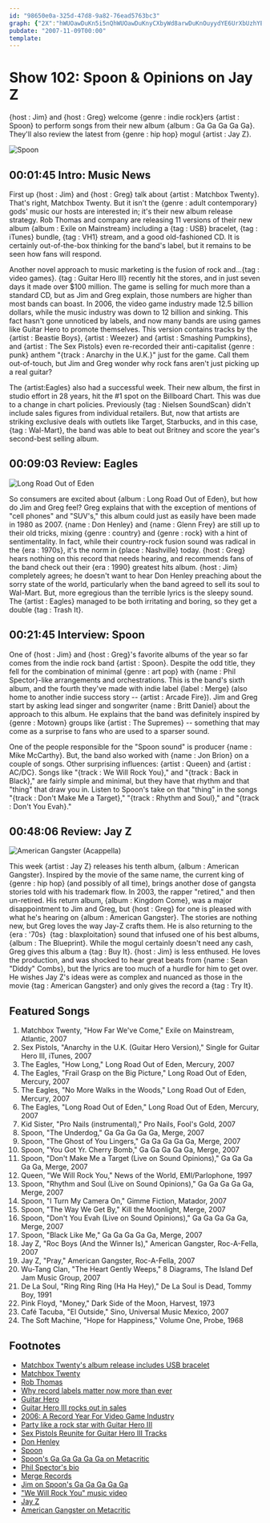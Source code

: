 ```yaml
---
id: "98650e0a-325d-47d8-9a82-76ead5763bc3"
graph: {"2X":"hWUOawDuKn5i5nQhWUOawDuKnyCXbyWd8arwDuKnOuyydYE6UrXbUzhYE6Ur2IBlYYE6UrYE6UruIFlDM5DA4YE6Ur0m5UhYE6Ur0m5UhBLsPG0m5UhM5DA4BLsPGM5DA4mimgAsMbCl","F3":"7q8hCbfKQnBMlTxbfKQnKJYlWbfKQnBQsAMbfKQnBKykEKJYlWBF8CgKJYlWBHm1GBQsAMBQsAMX6cfd","109":"JugMINQRu5NQRu5unH1xNQRu5c93A7NQRu5eFfvmIMIgWNQRu5GXjnMNQRu5DBYt2NQRu5NQRu5QJhZJ0BeeKNQRu50BeeKtLUuoBCRX8GXjnMBCRX8GLJIjEw1YJLOGUi","286":"GY9NqzEdXZGY9NqklZvxGY9Nqu4ZkudhnxeklZvxPjfgUklZvx97qipklZvx97qipBHm1GIiBV8zEdXZX6cfddhnxe"}
pubdate: "2007-11-09T00:00"
template: 
---
```






# Show 102: Spoon & Opinions on Jay Z

{host : Jim} and {host : Greg} welcome {genre : indie rock}ers {artist : Spoon} to perform songs from their new album {album : Ga Ga Ga Ga Ga}. They'll also review the latest from {genre : hip hop} mogul {artist : Jay Z}.

![Spoon](https://static.soundopinions.org/images/2007/spoon.jpg)



## 00:01:45 Intro: Music News

First up {host : Jim} and {host : Greg} talk about {artist : Matchbox Twenty}. That's right, Matchbox Twenty. But it isn't the {genre : adult contemporary} gods' music our hosts are interested in; it's their new album release strategy. Rob Thomas and company are releasing 11 versions of their new album {album : Exile on Mainstream} including a {tag : USB} bracelet, {tag : iTunes} bundle, {tag : VH1} stream, and a good old-fashioned CD. It is certainly out-of-the-box thinking for the band's label, but it remains to be seen how fans will respond.

Another novel approach to music marketing is the fusion of rock and...{tag : video games}. {tag : Guitar Hero III} recently hit the stores, and in just seven days it made over $100 million. The game is selling for much more than a standard CD, but as Jim and Greg explain, those numbers are higher than most bands can boast. In 2006, the video game industry made 12.5 billion dollars, while the music industry was down to 12 billion and sinking. This fact hasn't gone unnoticed by labels, and now many bands are using games like Guitar Hero to promote themselves. This version contains tracks by the {artist : Beastie Boys}, {artist : Weezer} and {artist : Smashing Pumpkins}, and {artist : The Sex Pistols} even re-recorded their anti-capitalist {genre : punk} anthem "{track : Anarchy in the U.K.}" just for the game. Call them out-of-touch, but Jim and Greg wonder why rock fans aren't just picking up a real guitar?

The {artist:Eagles} also had a successful week. Their new album, the first in studio effort in 28 years, hit the #1 spot on the Billboard Chart. This was due to a change in chart policies. Previously {tag : Nielsen SoundScan} didn't include sales figures from individual retailers. But, now that artists are striking exclusive deals with outlets like Target, Starbucks, and in this case, {tag : Wal-Mart}, the band was able to beat out Britney and score the year's second-best selling album.



## 00:09:03 Review: Eagles

![Long Road Out of Eden](https://static.soundopinions.org/assets/102/F30.jpg)

So consumers are excited about {album : Long Road Out of Eden}, but how do Jim and Greg feel? Greg explains that with the exception of mentions of "cell phones" and "SUV's," this album could just as easily have been made in 1980 as 2007. {name : Don Henley} and {name : Glenn Frey} are still up to their old tricks, mixing {genre : country} and {genre : rock} with a hint of sentimentality. In fact, while their country-rock fusion sound was radical in the {era : 1970s}, it's the norm in {place : Nashville} today. {host : Greg} hears nothing on this record that needs hearing, and recommends fans of the band check out their {era : 1990} greatest hits album. {host : Jim} completely agrees; he doesn't want to hear Don Henley preaching about the sorry state of the world, particularly when the band agreed to sell its soul to Wal-Mart. But, more egregious than the terrible lyrics is the sleepy sound. The {artist : Eagles} managed to be both irritating and boring, so they get a double {tag : Trash It}.



## 00:21:45 Interview: Spoon

One of {host : Jim} and {host : Greg}'s favorite albums of the year so far comes from the indie rock band {artist : Spoon}. Despite the odd title, they fell for the combination of minimal {genre : art pop} with {name : Phil Spector}-like arrangements and orchestrations. This is the band's sixth album, and the fourth they've made with indie label {label : Merge} (also home to another indie success story -- {artist : Arcade Fire}). Jim and Greg start by asking lead singer and songwriter {name : Britt Daniel} about the approach to this album. He explains that the band was definitely inspired by {genre : Motown} groups like {artist : The Supremes} -- something that may come as a surprise to fans who are used to a sparser sound.

One of the people responsible for the "Spoon sound" is producer {name : Mike McCarthy}. But, the band also worked with {name : Jon Brion} on a couple of songs. Other surprising influences: {artist : Queen} and {artist : AC/DC}. Songs like "{track : We Will Rock You}," and "{track : Back in Black}," are fairly simple and minimal, but they have that rhythm and that "thing" that draw you in. Listen to Spoon's take on that "thing" in the songs "{track : Don't Make Me a Target}," "{track : Rhythm and Soul}," and "{track : Don't You Evah}."



## 00:48:06 Review: Jay Z

![American Gangster (Acappella)](https://static.soundopinions.org/assets/102/2860.jpg)

This week {artist : Jay Z} releases his tenth album, {album : American Gangster}. Inspired by the movie of the same name, the current king of {genre : hip hop} (and possibly of all time), brings another dose of gangsta stories told with his trademark flow. In 2003, the rapper "retired," and then un-retired. His return album, {album : Kingdom Come}, was a major disappointment to Jim and Greg, but {host : Greg} for one is pleased with what he's hearing on {album : American Gangster}. The stories are nothing new, but Greg loves the way Jay-Z crafts them. He is also returning to the {era : '70s}  {tag : blaxploitation} sound that infused one of his best albums, {album : The Blueprint}. While the mogul certainly doesn't need any cash, Greg gives this album a {tag : Buy It}. {host : Jim} is less enthused. He loves the production, and was shocked to hear great beats from {name : Sean "Diddy" Combs}, but the lyrics are too much of a hurdle for him to get over. He wishes Jay Z's ideas were as complex and nuanced as those in the movie {tag : American Gangster} and only gives the record a {tag : Try It}.



## Featured Songs

1. Matchbox Twenty, "How Far We've Come," Exile on Mainstream, Atlantic, 2007
2. Sex Pistols, "Anarchy in the U.K. (Guitar Hero Version)," Single for Guitar Hero III, iTunes, 2007
3. The Eagles, "How Long," Long Road Out of Eden, Mercury, 2007
4. The Eagles, "Frail Grasp on the Big Picture," Long Road Out of Eden, Mercury, 2007
5. The Eagles, "No More Walks in the Woods," Long Road Out of Eden, Mercury, 2007
6. The Eagles, "Long Road Out of Eden," Long Road Out of Eden, Mercury, 2007
7. Kid Sister, "Pro Nails (instrumental)," Pro Nails, Fool's Gold, 2007
8. Spoon, "The Underdog," Ga Ga Ga Ga Ga, Merge, 2007
9. Spoon, "The Ghost of You Lingers," Ga Ga Ga Ga Ga, Merge, 2007
10. Spoon, "You Got Yr. Cherry Bomb," Ga Ga Ga Ga Ga, Merge, 2007
11. Spoon, "Don't Make Me a Target (Live on Sound Opinions)," Ga Ga Ga Ga Ga, Merge, 2007
12. Queen, "We Will Rock You," News of the World, EMI/Parlophone, 1997
13. Spoon, "Rhythm and Soul (Live on Sound Opinions)," Ga Ga Ga Ga Ga, Merge, 2007
14. Spoon, "I Turn My Camera On," Gimme Fiction, Matador, 2007
15. Spoon, "The Way We Get By," Kill the Moonlight, Merge, 2007
16. Spoon, "Don't You Evah (Live on Sound Opinions)," Ga Ga Ga Ga Ga, Merge, 2007
17. Spoon, "Black Like Me," Ga Ga Ga Ga Ga, Merge, 2007
18. Jay Z, "Roc Boys (And the Winner Is)," American Gangster, Roc-A-Fella, 2007
19. Jay Z, "Pray," American Gangster, Roc-A-Fella, 2007
20. Wu-Tang Clan, "The Heart Gently Weeps," 8 Diagrams, The Island Def Jam Music Group, 2007
21. De La Soul, "Ring Ring Ring (Ha Ha Hey)," De La Soul is Dead, Tommy Boy, 1991
22. Pink Floyd, "Money," Dark Side of the Moon, Harvest, 1973
23. Café Tacuba, "El Outside," Sino, Universal Music Mexico, 2007
24. The Soft Machine, "Hope for Happiness," Volume One, Probe, 1968



## Footnotes

- [Matchbox Twenty's album release includes USB bracelet](http://usatoday30.usatoday.com/life/music/news/2007-10-17-usb-rockers_N.htm)
- [Matchbox Twenty](http://www.matchboxtwenty.com/)
- [Rob Thomas](http://www.robthomasmusic.com/)
- [Why record labels matter now more than ever](http://money.cnn.com/2007/11/02/magazines/fortune/matchbox.fortune/index.htm)
- [Guitar Hero](http://www.guitarhero.com/)
- [Guitar Hero III rocks out in sales](http://variety.com/2007/digital/news/guitar-hero-iii-rocks-out-in-sales-1117975431)
- [2006: A Record Year For Video Game Industry](http://www.cbsnews.com/stories/2007/01/12/business/main2357605.shtml)
- [Party like a rock star with Guitar Hero III](http://www.msnbc.msn.com/id/21657240/)
- [Sex Pistols Reunite for Guitar Hero III Tracks](http://www.wired.com/gamelife/2007/09/sex-pistols-reu/)
- [Don Henley](http://www.donhenley.com/)
- [Spoon](http://www.spoontheband.com/)
- [Spoon's Ga Ga Ga Ga Ga on Metacritic](http://www.metacritic.com/music/artists/spoon/gagagagaga?q=ga%20ga%20ga%20ga%20ga)
- [Phil Spector's bio](http://www.history-of-rock.com/spector_producer.htm)
- [Merge Records](http://www.mergerecords.com/)
- [Jim on Spoon's Ga Ga Ga Ga Ga](http://www.jimdero.com/News2007/spincontroljuly8.htm)
- ["We Will Rock You" music video](http://www.youtube.com/watch?v=iikKzQwgBJc)
- [Jay Z](http://lifeandtimes.com)
- [American Gangster on Metacritic](http://www.metacritic.com/music/artists/jayz/americangangster?q=jay-z)